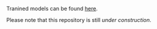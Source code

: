 Tranined models can be found [here](https://drive.google.com/drive/folders/1hzbVDD0auAErSx_yPHrsWMi4weoMV7Ec?usp=sharing).  

Please note that this repository is still *under construction*.
